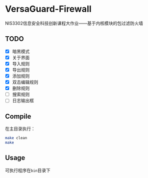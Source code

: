 # VersaGuard-Firewall
NIS3302信息安全科技创新课程大作业——基于内核模块的包过滤防火墙

## TODO

- [x] 暗黑模式
- [x] 关于界面 
- [x] 导入规则
- [x] 导出规则
- [x] 添加规则
- [x] 双击编辑规则
- [x] 删除规则
- [ ] 搜索规则
- [ ] 日志输出框

## Compile

在主目录执行：

```bash
make clean
make
```

## Usage

可执行程序在`bin`目录下
